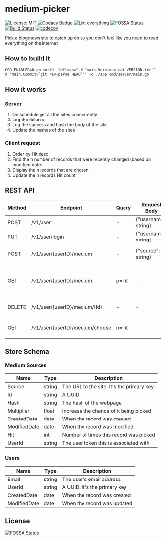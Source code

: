 # medium-picker

![License: MIT](https://img.shields.io/badge/License-MIT-green.svg)
[![Codacy Badge](https://api.codacy.com/project/badge/Grade/b06d2ab8a21941b78abc54eafd1941e4)](https://app.codacy.com/gh/ankur22/medium-picker?utm_source=github.com&utm_medium=referral&utm_content=ankur22/medium-picker&utm_campaign=Badge_Grade)
![Lint everything](https://github.com/ankur22/medium-picker/workflows/Lint%20everything/badge.svg)
[![FOSSA Status](https://app.fossa.com/api/projects/custom%2B20992%2Fgithub.com%2Fankur22%2Fmedium-picker.svg?type=shield)](https://app.fossa.com/projects/custom%2B20992%2Fgithub.com%2Fankur22%2Fmedium-picker?ref=badge_shield)
[![Build Status](https://travis-ci.com/ankur22/medium-picker.svg?branch=main)](https://travis-ci.com/ankur22/medium-picker)
[![codecov](https://codecov.io/gh/ankur22/medium-picker/branch/main/graph/badge.svg?token=T5NKEL12CW)](https://codecov.io/gh/ankur22/medium-picker)

Pick a blog/news site to catch up on so you don't feel like you need to read everything on the internet

## How to build it

```shell
CGO_ENABLED=0 go build -ldflags="-X 'main.Version=`cat VERSION.txt`' -X 'main.Commit=`git rev-parse HEAD`'" -o ./app cmd/server/main.go
```

## How it works

### Server

1. On schedule get all the sites concurrently
2. Log the failures
3. Log the success and hash the body of the site
4. Update the hashes of the sites

### Client request

1. Order by Hit desc
2. Find the n number of records that were recently changed (based on modified date)
3. Display the n records that are chosen
4. Update the n records Hit count

## REST API

| Method | Endpoint                        | Query | Request Body         | Reponse Body                           | Success Code | Failures | Description               |
|--------|---------------------------------|-------|----------------------|----------------------------------------|--------------|----------|---------------------------|
| POST   | /v1/user                        | -     | {"username": string} | {"userId": "string"}                   | 201          | 400 409  | Create account            |
| PUT    | /v1/user/login                  | -     | {"username": string} | {"userId": "string"}                   | 200          | 400 404  | Login                     |
| POST   | /v1/user/{userID}/medium        | -     | {"source": string}   | -                                      | 204          | 400 409  | Add a new medium source   |
| GET    | /v1/user/{userID}/medium        | p=int | -                    | [{"source": string, "Id": string, "nextPage": int}]   | 200      | 400      | Get all the sources (paginated) |
| DELETE | /v1/user/{userID}/medium/{Id}   | -     | -                    | -                                      | 204          | 404      | Delete a medium source    |
| GET    | /v1/user/{userID}/medium/choose | n=int | -                    | [{"url": "string"}]                    | 200          | 400 404  | Get n medium urls to read |

## Store Schema

### Medium Sources

| Name         | Type   | Description                               |
|--------------|--------|-------------------------------------------|
| Source       | string | The URL to the site. It's the primary key |
| Id           | string | A UUID                                    |
| Hash         | string | The hash of the webpage                   |
| Multiplier   | float  | Increase the chance of it being picked    |
| CreatedDate  | date   | When the record was created               |
| ModifiedDate | date   | When the record was modified              |
| Hit          | int    | Number of times this record was picked    |
| UserId       | string | The user token this is associated with    |

### Users

| Name         | Type   | Description                  |
|--------------|--------|------------------------------|
| Email        | string | The user's email address     |
| UserId       | string | A UUID. It's the primary key |
| CreatedDate  | date   | When the record was created  |
| ModifiedDate | date   | When the record was updated  |

## License

[![FOSSA Status](https://app.fossa.com/api/projects/custom%2B20992%2Fgithub.com%2Fankur22%2Fmedium-picker.svg?type=large)](https://app.fossa.com/projects/custom%2B20992%2Fgithub.com%2Fankur22%2Fmedium-picker?ref=badge_large)

